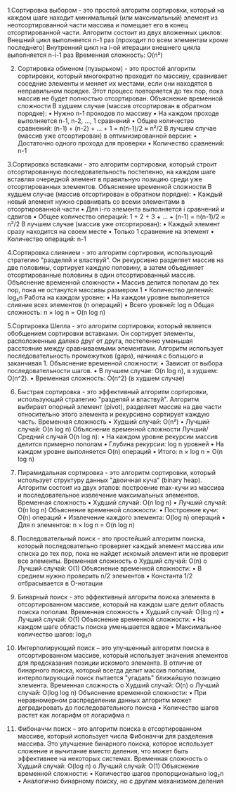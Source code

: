 1.Сортировка выбором - это простой алгоритм сортировки, который на каждом шаге находит минимальный (или максимальный) элемент из неотсортированной части массива и помещает его в конец отсортированной части.
Алгоритм состоит из двух вложенных циклов:
  Внешний цикл выполняется n-1 раз (проходит по всем элементам кроме последнего)
  Внутренний цикл на i-ой итерации внешнего цикла выполняется n-i-1 раз
  Временная сложность: O(n²)

2. Сортировка обменом (пузырьком) - это простой алгоритм сортировки, который многократно проходит по массиву, сравнивает соседние элементы и меняет их местами, если они находятся в неправильном порядке. Этот процесс повторяется до тех пор, пока массив не будет полностью отсортирован.
Объяснение временной сложности
В худшем случае (массив отсортирован в обратном порядке):
  •	Нужно n-1 проходов по массиву
  •	На каждом проходе выполняется n-1, n-2, ..., 1 сравнений
  •	Общее количество сравнений: (n-1) + (n-2) + ... + 1 = n(n-1)/2 ≈ n²/2
В лучшем случае (массив уже отсортирован) в оптимизированной версии:
  •	Достаточно одного прохода для проверки
  •	Количество сравнений: n-1

3.Сортировка вставками - это алгоритм сортировки, который строит отсортированную последовательность постепенно, на каждом шаге вставляя очередной элемент в правильную позицию среди уже отсортированных элементов.
Объяснение временной сложности
В худшем случае (массив отсортирован в обратном порядке):
•	Каждый новый элемент нужно сравнивать со всеми элементами в отсортированной части
•	Для i-го элемента выполняется i сравнений и сдвигов
•	Общее количество операций: 1 + 2 + 3 + ... + (n-1) = n(n-1)/2 ≈ n²/2
В лучшем случае (массив уже отсортирован):
•	Каждый элемент сразу находится на своем месте
•	Только 1 сравнение на элемент
•	Количество операций: n-1

4.Сортировка слиянием - это алгоритм сортировки, использующий стратегию "разделяй и властвуй". Он рекурсивно разделяет массив на две половины, сортирует каждую половину, а затем объединяет отсортированные половины в один отсортированный массив.
Объяснение временной сложности
•	Массив делится пополам до тех пор, пока не останутся массивы размером 1
•	Количество делений: log₂n
Работа на каждом уровне:
•	На каждом уровне выполняется слияние всех элементов (n операций)
•	Всего уровней: log n
Общая сложность: n × log n = O(n log n)

5.Сортировка Шелла - это алгоритм сортировки, который является обобщением сортировки вставками. Он сортирует элементы, расположенные далеко друг от друга, постепенно уменьшая расстояние между сравниваемыми элементами. Алгоритм использует последовательность промежутков (gaps), начиная с большого и заканчивая 1.
Объяснение временной сложности:
•	Зависит от выбора последовательности шагов.
•	В лучшем случае: O(n log n), в худшем: O(n^2).
•	Временная сложность: O(n^2) (в худшем случае)

6. Быстрая сортировка - это эффективный алгоритм сортировки, использующий стратегию "разделяй и властвуй". Алгоритм выбирает опорный элемент (pivot), разделяет массив на две части относительно этого элемента и рекурсивно сортирует каждую часть.
Временная сложность
•	Худший случай: O(n²)
•	Лучший случай: O(n log n)
Объяснение временной сложности
Лучший/Средний случай O(n log n):
•	На каждом уровне рекурсии массив делится примерно пополам
•	Глубина рекурсии: log n уровней
•	На каждом уровне выполняется O(n) операций
•	Итого: n × log n = O(n log n)

7. Пирамидальная сортировка - это алгоритм сортировки, который использует структуру данных "двоичная куча" (binary heap). Алгоритм состоит из двух этапов: построение max-кучи из массива и последовательное извлечение максимальных элементов.
Временная сложность
•	Худший случай: O(n log n)
•	Лучший случай: O(n log n)
Объяснение временной сложности:
•	Построение кучи: O(n) операций
•	Извлечение каждого элемента: O(log n) операций
•	Для n элементов: n × log n = O(n log n)

8. Последовательный поиск - это простейший алгоритм поиска, который последовательно проверяет каждый элемент массива или списка до тех пор, пока не найдет искомый элемент или не проверит все элементы.
Временная сложность
o	Худший случай: O(n)
o	Лучший случай: O(1)
Объяснение временной сложности:
•	В среднем нужно проверить n/2 элементов
•	Константа 1/2 отбрасывается в O-нотации

9. Бинарный поиск -  это эффективный алгоритм поиска элемента в отсортированном массиве, который на каждом шаге делит область поиска пополам.
Временная сложность
•	Худший случай: O(log n)
•	Лучший случай: O(1)
Объяснение временной сложности:
•	На каждом шаге область поиска уменьшается вдвое
•	Максимальное количество шагов: log₂n

10. Интерполирующий поиск – это улучшенный алгоритм поиска в отсортированном массиве, который использует значения элементов для предсказания позиции искомого элемента. В отличие от бинарного поиска, который всегда делит массив пополам, интерполирующий поиск пытается "угадать" ближайшую позицию элемента.
Временная сложность
o	Худший случай: O(n)
o	Лучший случай: O(log log n)
Объяснение временной сложности:
•	При неравномерном распределении данных алгоритм может деградировать до последовательного поиска
•	Количество шагов растет как логарифм от логарифма n

11. Фибоначчи поиск – это алгоритм поиска в отсортированном массиве, который использует числа Фибоначчи для разделения массива. Это улучшение бинарного поиска, которое использует сложение и вычитание вместо деления, что может быть эффективнее на некоторых системах.
Временная сложность
o	Худший случай: O(log n)
o	Лучший случай: O(1)
Объяснение временной сложности:
•	Количество шагов пропорционально log₂n
•	Аналогично бинарному поиску, но с другим механизмом деления

